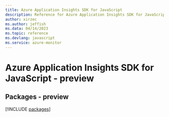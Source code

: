 ```yaml
---
title: Azure Application Insights SDK for JavaScript
description: Reference for Azure Application Insights SDK for JavaScript
author: xirzec
ms.author: jeffish
ms.data: 04/14/2023
ms.topic: reference
ms.devlang: javascript
ms.service: azure-monitor
---
```

# Azure Application Insights SDK for JavaScript - preview
## Packages - preview
[!INCLUDE [packages](application-insights-index.md)]